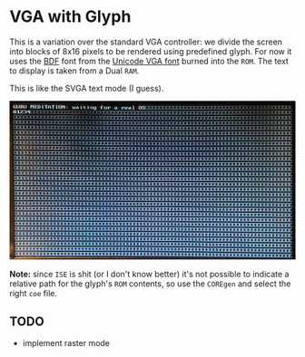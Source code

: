 # VGA with Glyph

This is a variation over the standard VGA controller: we divide the screen into blocks
of 8x16 pixels to be rendered using predefined glyph. For now it uses the [BDF](https://en.wikipedia.org/wiki/Glyph_Bitmap_Distribution_Format) font
from the [Unicode VGA font](http://www.inp.nsk.su./~bolkhov/files/fonts/univga/)
burned into the ``ROM``. The text to display is taken from a Dual ``RAM``.

This is like the SVGA text mode (I guess).


![vga glyph](monitor-glyph.png)

**Note:** since ``ISE`` is shit (or I don't know better) it's not possible
to indicate a relative path for the glyph's ``ROM`` contents, so use the ``COREgen``
and select the right ``coe`` file.

## TODO

 - implement raster mode
